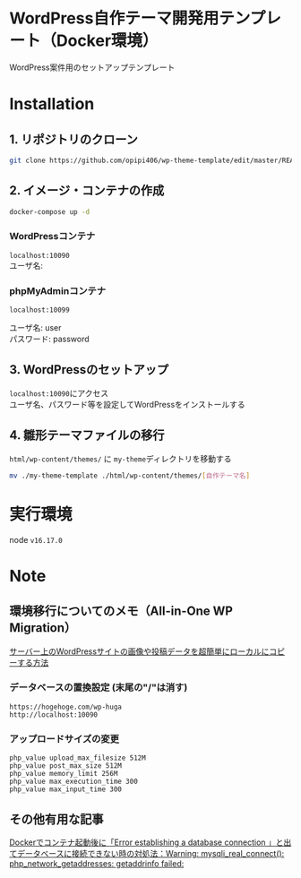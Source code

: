 # WordPress自作テーマ開発用テンプレート（Docker環境）
WordPress案件用のセットアップテンプレート


# Installation
## 1. リポジトリのクローン
```bash
git clone https://github.com/opipi406/wp-theme-template/edit/master/README.md [プロジェクト名]
```
## 2. イメージ・コンテナの作成
```bash
docker-compose up -d
```

### WordPressコンテナ
`localhost:10090`  
ユーザ名: 

### phpMyAdminコンテナ
`localhost:10099`  

ユーザ名: user  
パスワード: password  

## 3. WordPressのセットアップ
`localhost:10090`にアクセス  
ユーザ名、パスワード等を設定してWordPressをインストールする

## 4. 雛形テーマファイルの移行
`html/wp-content/themes/` に `my-theme`ディレクトリを移動する
```bash
mv ./my-theme-template ./html/wp-content/themes/[自作テーマ名]
```

# 実行環境
node `v16.17.0`

# Note

## 環境移行についてのメモ（All-in-One WP Migration）
[サーバー上のWordPressサイトの画像や投稿データを超簡単にローカルにコピーする方法](https://yosiakatsuki.net/blog/copy-site-data-to-local/)

### データベースの置換設定 (末尾の"/"は消す)
```
https://hogehoge.com/wp-huga
http://localhost:10090
```

### アップロードサイズの変更
```
php_value upload_max_filesize 512M
php_value post_max_size 512M
php_value memory_limit 256M
php_value max_execution_time 300
php_value max_input_time 300
```

## その他有用な記事

[Dockerでコンテナ起動後に「Error establishing a database connection 」と出てデータベースに接続できない時の対処法：Warning: mysqli_real_connect(): php_network_getaddresses: getaddrinfo failed:](https://prograshi.com/platform/docker/dokcer-wp-db-connection-error/)
